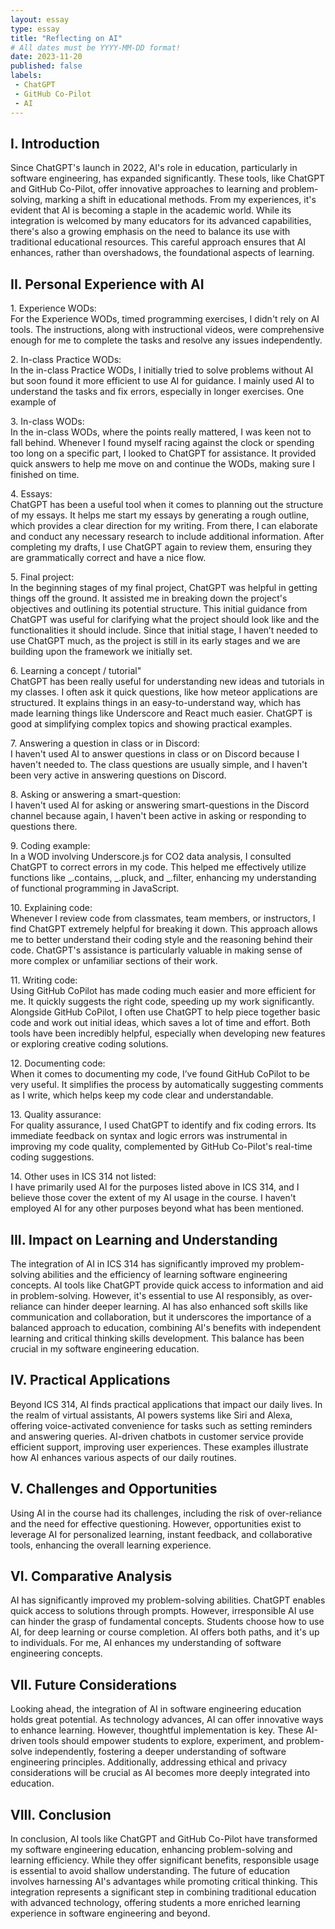 ```yaml
---
layout: essay
type: essay
title: "Reflecting on AI"
# All dates must be YYYY-MM-DD format!
date: 2023-11-20
published: false
labels:
 - ChatGPT
 - GitHub Co-Pilot
 - AI
---
```


<h2>I. Introduction</h2>
<p>Since ChatGPT's launch in 2022, AI's role in education, particularly in software engineering, has expanded significantly. These tools, like ChatGPT and GitHub Co-Pilot, offer innovative approaches to learning and problem-solving, marking a shift in educational methods. From my experiences, it's evident that AI is becoming a staple in the academic world. While its integration is welcomed by many educators for its advanced capabilities, there's also a growing emphasis on the need to balance its use with traditional educational resources. This careful approach ensures that AI enhances, rather than overshadows, the foundational aspects of learning.</p>

<h2>II. Personal Experience with AI</h2>

<p>1. Experience WODs:<br>
For the Experience WODs, timed programming exercises, I didn't rely on AI tools. The instructions, along with instructional videos, were comprehensive enough for me to complete the tasks and resolve any issues independently.</p>

<p>2. In-class Practice WODs:<br>
In the in-class Practice WODs, I initially tried to solve problems without AI but soon found it more efficient to use AI for guidance. I mainly used AI to understand the tasks and fix errors, especially in longer exercises. One example of </p>

<p>3. In-class WODs:<br>
In the in-class WODs, where the points really mattered, I was keen not to fall behind. Whenever I found myself racing against the clock or spending too long on a specific part, I looked to ChatGPT for assistance. It provided quick answers to help me move on and continue the WODs, making sure I finished on time.</p>

<p>4. Essays:<br>
ChatGPT has been a useful tool when it comes to planning out the structure of my essays. It helps me start my essays by generating a rough outline, which provides a clear direction for my writing. From there, I can elaborate and conduct any necessary research to include additional information. After completing my drafts, I use ChatGPT again to review them, ensuring they are grammatically correct and have a nice flow.</p>

<p>5. Final project:<br>
In the beginning stages of my final project, ChatGPT was helpful in getting things off the ground. It assisted me in breaking down the project's objectives and outlining its potential structure. This initial guidance from ChatGPT was useful for clarifying what the project should look like and the functionalities it should include. Since that initial stage, I haven’t needed to use ChatGPT much, as the project is still in its early stages and we are building upon the framework we initially set.</p>

<p>6. Learning a concept / tutorial"<br>
ChatGPT has been really useful for understanding new ideas and tutorials in my classes. I often ask it quick questions, like how meteor applications are structured. It explains things in an easy-to-understand way, which has made learning things like Underscore and React much easier. ChatGPT is good at simplifying complex topics and showing practical examples.</p>

<p>7. Answering a question in class or in Discord:<br>
I haven't used AI to answer questions in class or on Discord because I haven't needed to. The class questions are usually simple, and I haven't been very active in answering questions on Discord.</p>

<p>8. Asking or answering a smart-question:<br>
I haven't used AI for asking or answering smart-questions in the Discord channel because again, I haven't been active in asking or responding to questions there.</p>

<p>9. Coding example:<br>
  In a WOD involving Underscore.js for CO2 data analysis, I consulted ChatGPT to correct errors in my code. This helped me effectively utilize functions like _.contains, _.pluck, and _.filter, enhancing my understanding of functional programming in JavaScript.
</p>

<p>10. Explaining code:<br>
Whenever I review code from classmates, team members, or instructors, I find ChatGPT extremely helpful for breaking it down. This approach allows me to better understand their coding style and the reasoning behind their code. ChatGPT's assistance is particularly valuable in making sense of more complex or unfamiliar sections of their work.</p>

<p>11. Writing code:<br>
Using GitHub CoPilot has made coding much easier and more efficient for me. It quickly suggests the right code, speeding up my work significantly. Alongside GitHub CoPilot, I often use ChatGPT to help piece together basic code and work out initial ideas, which saves a lot of time and effort. Both tools have been incredibly helpful, especially when developing new features or exploring creative coding solutions.</p>

<p>12. Documenting code:<br>
When it comes to documenting my code, I’ve found GitHub CoPilot to be very useful. It simplifies the process by automatically suggesting comments as I write, which helps keep my code clear and understandable.</p>

<p>13. Quality assurance:<br>
For quality assurance, I used ChatGPT to identify and fix coding errors. Its immediate feedback on syntax and logic errors was instrumental in improving my code quality, complemented by GitHub Co-Pilot's real-time coding suggestions.
</p>

<p>14. Other uses in ICS 314 not listed:<br>
I have primarily used AI for the purposes listed above in ICS 314, and I believe those cover the extent of my AI usage in the course. I haven't employed AI for any other purposes beyond what has been mentioned.</p>

<h2>III. Impact on Learning and Understanding</h2>
<p>The integration of AI in ICS 314 has significantly improved my problem-solving abilities and the efficiency of learning software engineering concepts. AI tools like ChatGPT provide quick access to information and aid in problem-solving. However, it's essential to use AI responsibly, as over-reliance can hinder deeper learning. AI has also enhanced soft skills like communication and collaboration, but it underscores the importance of a balanced approach to education, combining AI's benefits with independent learning and critical thinking skills development. This balance has been crucial in my software engineering education.</p>

<h2>IV. Practical Applications</h2>
<p>Beyond ICS 314, AI finds practical applications that impact our daily lives. In the realm of virtual assistants, AI powers systems like Siri and Alexa, offering voice-activated convenience for tasks such as setting reminders and answering queries. AI-driven chatbots in customer service provide efficient support, improving user experiences. These examples illustrate how AI enhances various aspects of our daily routines.</p>

<h2>V. Challenges and Opportunities</h2>
<p>Using AI in the course had its challenges, including the risk of over-reliance and the need for effective questioning. However, opportunities exist to leverage AI for personalized learning, instant feedback, and collaborative tools, enhancing the overall learning experience.</p>

<h2>VI. Comparative Analysis</h2>
<p>AI has significantly improved my problem-solving abilities. ChatGPT enables quick access to solutions through prompts. However, irresponsible AI use can hinder the grasp of fundamental concepts. Students choose how to use AI, for deep learning or course completion. AI offers both paths, and it's up to individuals. For me, AI enhances my understanding of software engineering concepts.</p>


<h2>VII. Future Considerations</h2>
<p>Looking ahead, the integration of AI in software engineering education holds great potential. As technology advances, AI can offer innovative ways to enhance learning. However, thoughtful implementation is key. These AI-driven tools should empower students to explore, experiment, and problem-solve independently, fostering a deeper understanding of software engineering principles. Additionally, addressing ethical and privacy considerations will be crucial as AI becomes more deeply integrated into education.</p>

<h2>VIII. Conclusion</h2>
<p>In conclusion, AI tools like ChatGPT and GitHub Co-Pilot have transformed my software engineering education, enhancing problem-solving and learning efficiency. While they offer significant benefits, responsible usage is essential to avoid shallow understanding. The future of education involves harnessing AI's advantages while promoting critical thinking. This integration represents a significant step in combining traditional education with advanced technology, offering students a more enriched learning experience in software engineering and beyond.</p>

